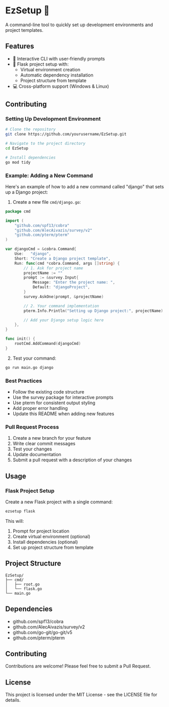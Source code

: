 # EzSetup 🚀

A command-line tool to quickly set up development environments and project templates.

## Features

- 🌟 Interactive CLI with user-friendly prompts
- 🐍 Flask project setup with:
  - Virtual environment creation
  - Automatic dependency installation
  - Project structure from template
- 💻 Cross-platform support (Windows & Linux)

## Contributing

### Setting Up Development Environment

```bash
# Clone the repository
git clone https://github.com/yourusername/EzSetup.git

# Navigate to the project directory
cd EzSetup

# Install dependencies
go mod tidy
```

### Example: Adding a New Command

Here's an example of how to add a new command called "django" that sets up a Django project:

1. Create a new file `cmd/django.go`:

```go
package cmd

import (
    "github.com/spf13/cobra"
    "github.com/AlecAivazis/survey/v2"
    "github.com/pterm/pterm"
)

var djangoCmd = &cobra.Command{
    Use:   "django",
    Short: "Create a Django project template",
    Run: func(cmd *cobra.Command, args []string) {
        // 1. Ask for project name
        projectName := ""
        prompt := &survey.Input{
            Message: "Enter the project name: ",
            Default: "djangoProject",
        }
        survey.AskOne(prompt, &projectName)

        // 2. Your command implementation
        pterm.Info.Println("Setting up Django project:", projectName)

        // Add your Django setup logic here
    },
}

func init() {
    rootCmd.AddCommand(djangoCmd)
}
```

2. Test your command:

```bash
go run main.go django
```

### Best Practices

- Follow the existing code structure
- Use the survey package for interactive prompts
- Use pterm for consistent output styling
- Add proper error handling
- Update this README when adding new features

### Pull Request Process

1. Create a new branch for your feature
2. Write clear commit messages
3. Test your changes
4. Update documentation
5. Submit a pull request with a description of your changes

## Usage

### Flask Project Setup

Create a new Flask project with a single command:

```bash
ezsetup flask
```

This will:

1. Prompt for project location
2. Create virtual environment (optional)
3. Install dependencies (optional)
4. Set up project structure from template

## Project Structure

```
EzSetup/
├── cmd/
│   ├── root.go
│   └── flask.go
└── main.go
```

## Dependencies

- github.com/spf13/cobra
- github.com/AlecAivazis/survey/v2
- github.com/go-git/go-git/v5
- github.com/pterm/pterm

## Contributing

Contributions are welcome! Please feel free to submit a Pull Request.

## License

This project is licensed under the MIT License - see the LICENSE file for details.

